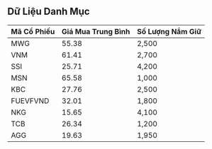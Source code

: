 ## Dữ Liệu Danh Mục

| Mã Cổ Phiếu | Giá Mua Trung Bình | Số Lượng Nắm Giữ |
| :---------- | :----------------- | :--------------- |
| MWG         | 55.38              | 2,500            |
| VNM         | 61.41              | 2,700            |
| SSI         | 25.71              | 4,200            |
| MSN         | 65.58              | 1,000            |
| KBC         | 27.76              | 2,500            |
| FUEVFVND    | 32.01              | 1,800            |
| NKG         | 15.65              | 4,100            |
| TCB         | 26.34              | 1,200            |
| AGG         | 19.63              | 1,950            |
